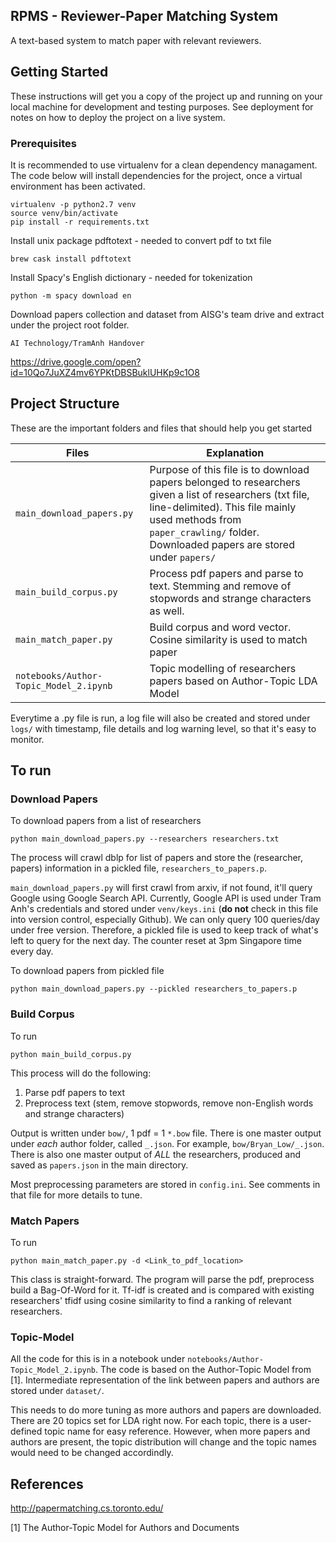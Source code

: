 RPMS - Reviewer-Paper Matching System
-------------------------------------

A text-based system to match paper with relevant reviewers.

## Getting Started
These instructions will get you a copy of the project up and running on your local machine 
for development and testing purposes. See deployment for notes on how to deploy the project on a live system.

### Prerequisites
It is recommended to use virtualenv for a clean dependency managament. The code below will
install dependencies for the project, once a virtual environment has been activated.

```
virtualenv -p python2.7 venv
source venv/bin/activate
pip install -r requirements.txt
```

Install unix package pdftotext - needed to convert pdf to txt file
```
brew cask install pdftotext
```


Install Spacy's English dictionary - needed for tokenization
```
python -m spacy download en
```


Download papers collection and dataset from AISG's team drive and extract
under the project root folder.

`AI Technology/TramAnh Handover`

https://drive.google.com/open?id=10Qo7JuXZ4mv6YPKtDBSBuklUHKp9c1O8




## Project Structure

These are the important folders and files that should help you get started

| Files | Explanation |
|-------|-------------|
| `main_download_papers.py` | Purpose of this file is to download papers belonged to researchers given a list of researchers (txt file, line-delimited). This file mainly used methods from `paper_crawling/` folder. Downloaded papers are stored under `papers/` |
| `main_build_corpus.py` | Process pdf papers and parse to text. Stemming and remove of stopwords and strange characters as well. |
| `main_match_paper.py` | Build corpus and word vector. Cosine similarity is used to match paper | 
| `notebooks/Author-Topic_Model_2.ipynb` | Topic modelling of researchers papers based on Author-Topic LDA Model |


Everytime a .py file is run, a log file will also be created and stored under `logs/`
with timestamp, file details and log warning level, so that it's easy to monitor. 


## To run 
### Download Papers
To download papers from a list of researchers

```
python main_download_papers.py --researchers researchers.txt
```

The process will crawl dblp for list of papers and store the (researcher, papers) information 
in a pickled file, `researchers_to_papers.p`. 

`main_download_papers.py` will first crawl from arxiv, if not found, it'll query 
Google using Google Search API. Currently, Google API is used under Tram Anh's credentials
and stored under `venv/keys.ini` (**do not** check in this file into version control, especially Github).
We can only query 100 queries/day under free version. Therefore, a pickled file is used to keep
track of what's left to query for the next day. The counter reset at 3pm Singapore time every day.

To download papers from pickled file

```
python main_download_papers.py --pickled researchers_to_papers.p
```

### Build Corpus

To run
```
python main_build_corpus.py
```

This process will do the following:

1. Parse pdf papers to text
2. Preprocess text (stem, remove stopwords, remove non-English words and strange characters)

Output is written under `bow/`, 1 pdf = 1 `*.bow` file. There is one master output under *each* author folder, called `_.json`. For example, `bow/Bryan_Low/_.json`. There is also one master output of *ALL* the researchers, produced and saved as `papers.json` in the main directory.

Most preprocessing parameters are stored in `config.ini`. See comments in that file
for more details to tune. 


### Match Papers

To run 
```
python main_match_paper.py -d <Link_to_pdf_location>
```

This class is straight-forward. The program will parse the pdf, preprocess build
a Bag-Of-Word for it. Tf-idf is created and is compared with existing researchers'
tfidf using cosine similarity to find a ranking of relevant researchers. 


### Topic-Model 

All the code for this is in a notebook under `notebooks/Author-Topic_Model_2.ipynb`.
The code is based on the Author-Topic Model from [1]. Intermediate representation 
of the link between papers and authors are stored under `dataset/`.

This needs to do more tuning as more authors and papers are downloaded. There are 
20 topics set for LDA right now. For each topic, there is a user-defined topic name
for easy reference. However, when more papers and authors are present, the
topic distribution will change and the topic names would need to be changed accordindly.



References
----------

http://papermatching.cs.toronto.edu/

[1] The Author-Topic Model for Authors and Documents